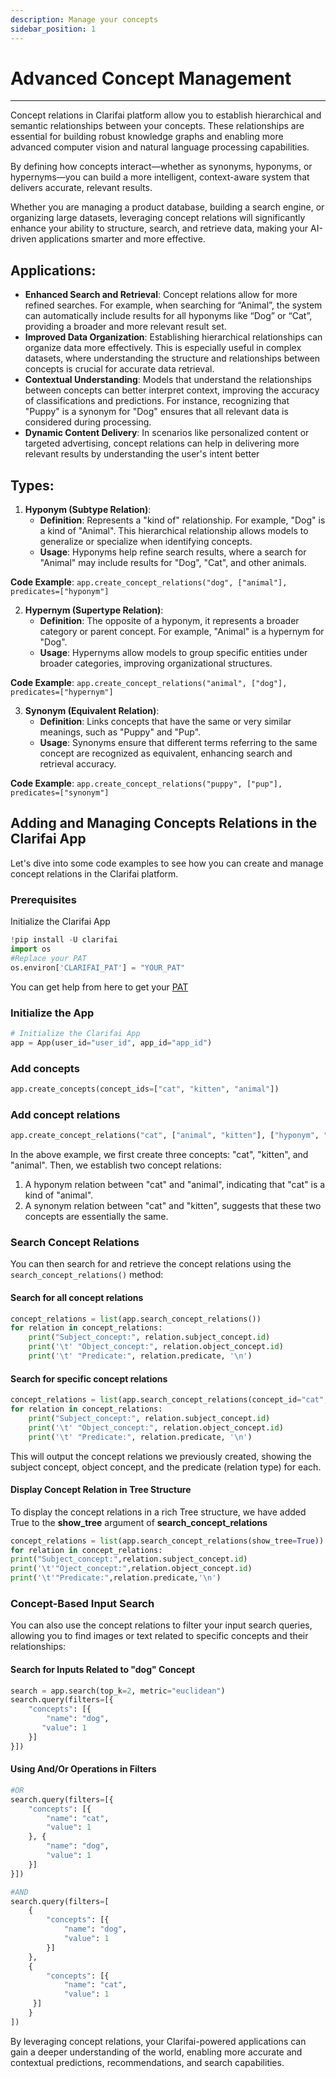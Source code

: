 ```yaml
---
description: Manage your concepts
sidebar_position: 1
---
```


# Advanced Concept Management
<hr />

Concept relations in Clarifai platform allow you to establish hierarchical and semantic relationships between your concepts. These relationships are essential for building robust knowledge graphs and enabling more advanced computer vision and natural language processing capabilities.

By defining how concepts interact—whether as synonyms, hyponyms, or hypernyms—you can build a more intelligent, context-aware system that delivers accurate, relevant results.

Whether you are managing a product database, building a search engine, or organizing large datasets, leveraging concept relations will significantly enhance your ability to structure, search, and retrieve data, making your AI-driven applications smarter and more effective.


## Applications:

* **Enhanced Search and Retrieval**: Concept relations allow for more refined searches. For example, when searching for “Animal”, the system can automatically include results for all hyponyms like “Dog” or “Cat”, providing a broader and more relevant result set.
* **Improved Data Organization**: Establishing hierarchical relationships can organize data more effectively. This is especially useful in complex datasets, where understanding the structure and relationships between concepts is crucial for accurate data retrieval.
* **Contextual Understanding**: Models that understand the relationships between concepts can better interpret context, improving the accuracy of classifications and predictions. For instance, recognizing that "Puppy" is a synonym for "Dog" ensures that all relevant data is considered during processing.
* **Dynamic Content Delivery**: In scenarios like personalized content or targeted advertising, concept relations can help in delivering more relevant results by understanding the user's intent better


## Types:

1. **Hyponym (Subtype Relation)**:
    * **Definition**: Represents a "kind of" relationship. For example, "Dog" is a kind of "Animal". This hierarchical relationship allows models to generalize or specialize when identifying concepts.
    * **Usage**: Hyponyms help refine search results, where a search for "Animal" may include results for "Dog", "Cat", and other animals.

**Code Example**:
`app.create_concept_relations("dog", ["animal"], predicates=["hyponym"]`



2. **Hypernym (Supertype Relation)**:
    * **Definition**: The opposite of a hyponym, it represents a broader category or parent concept. For example, "Animal" is a hypernym for "Dog".
    * **Usage**: Hypernyms allow models to group specific entities under broader categories, improving organizational structures.

**Code Example**:
`app.create_concept_relations("animal", ["dog"], predicates=["hypernym"]`



3. **Synonym (Equivalent Relation)**:
    * **Definition**: Links concepts that have the same or very similar meanings, such as "Puppy" and "Pup".
    * **Usage**: Synonyms ensure that different terms referring to the same concept are recognized as equivalent, enhancing search and retrieval accuracy.

**Code Example**:
`app.create_concept_relations("puppy", ["pup"], predicates=["synonym"]`


## Adding and Managing Concepts Relations in the Clarifai App

Let's dive into some code examples to see how you can create and manage concept relations in the Clarifai platform.


### Prerequisites

Initialize the Clarifai App

```python
!pip install -U clarifai
import os
#Replace your PAT
os.environ['CLARIFAI_PAT'] = "YOUR_PAT"
```


You can get help from here to get your [PAT](https://docs.clarifai.com/clarifai-basics/authentication/personal-access-tokens/)


### Initialize the App

```python
# Initialize the Clarifai App
app = App(user_id="user_id", app_id="app_id")
```



### Add concepts

```python
app.create_concepts(concept_ids=["cat", "kitten", "animal"])
```



### Add concept relations


```python
app.create_concept_relations("cat", ["animal", "kitten"], ["hyponym", "synonym"])
```


In the above example, we first create three concepts: "cat", "kitten", and "animal". Then, we establish two concept relations:



1. A hyponym relation between "cat" and "animal", indicating that "cat" is a kind of "animal".
2. A synonym relation between "cat" and "kitten", suggests that these two concepts are essentially the same.


### Search Concept Relations

You can then search for and retrieve the concept relations using the `search_concept_relations()` method:


#### Search for all concept relations


```python
concept_relations = list(app.search_concept_relations())
for relation in concept_relations:
    print("Subject_concept:", relation.subject_concept.id)
    print('\t' "Object_concept:", relation.object_concept.id)
    print('\t' "Predicate:", relation.predicate, '\n')
```



#### Search for specific concept relations


```python
concept_relations = list(app.search_concept_relations(concept_id="cat", predicate="synonym"))
for relation in concept_relations:
    print("Subject_concept:", relation.subject_concept.id)
    print('\t' "Object_concept:", relation.object_concept.id)
    print('\t' "Predicate:", relation.predicate, '\n')
```


This will output the concept relations we previously created, showing the subject concept, object concept, and the predicate (relation type) for each.


#### Display Concept Relation in Tree Structure

To display the concept relations in a rich Tree structure, we have added True to the **show_tree** argument of **search_concept_relations**


```python
concept_relations = list(app.search_concept_relations(show_tree=True))
for relation in concept_relations:
print("Subject_concept:",relation.subject_concept.id)
print('\t'"Oject_concept:",relation.object_concept.id)
print('\t'"Predicate:",relation.predicate,'\n')
```



### Concept-Based Input Search

You can also use the concept relations to filter your input search queries, allowing you to find images or text related to specific concepts and their relationships:


#### Search for Inputs Related to "dog" Concept


```python
search = app.search(top_k=2, metric="euclidean")
search.query(filters=[{
    "concepts": [{
        "name": "dog",
       "value": 1
    }]
}])
```



#### Using And/Or Operations in Filters


```python
#OR
search.query(filters=[{ 
    "concepts": [{
        "name": "cat",
        "value": 1
    }, {
        "name": "dog",
        "value": 1
    }]
}])

#AND
search.query(filters=[
    {
        "concepts": [{
            "name": "dog",
            "value": 1
        }]
    },
    {
        "concepts": [{
            "name": "cat",
            "value": 1
     }]
    }
])
```


By leveraging concept relations, your Clarifai-powered applications can gain a deeper understanding of the world, enabling more accurate and contextual predictions, recommendations, and search capabilities.

